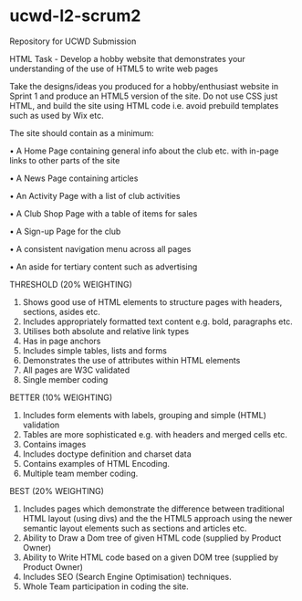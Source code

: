 # ucwd-l2-scrum2
Repository for UCWD Submission

HTML Task - Develop a hobby website that demonstrates your understanding of the use of HTML5 to write web pages

Take the designs/ideas you produced for a hobby/enthusiast website in Sprint 1 and produce an
HTML5 version of the site. Do not use CSS just HTML, and build the site using HTML code i.e.
avoid prebuild templates such as used by Wix etc.

The site should contain as a minimum:

• A Home Page containing general info about the club etc. with in-page links to other parts of the site

• A News Page containing articles

• An Activity Page with a list of club activities

• A Club Shop Page with a table of items for sales

• A Sign-up Page for the club

• A consistent navigation menu across all pages

• An aside for tertiary content such as advertising

THRESHOLD (20% WEIGHTING)
1. Shows good use of HTML elements to structure pages with headers, sections, asides etc.
2. Includes appropriately formatted text content e.g. bold, paragraphs etc.
3. Utilises both absolute and relative link types
4. Has in page anchors
5. Includes simple tables, lists and forms
6. Demonstrates the use of attributes within HTML elements
7. All pages are W3C validated
8. Single member coding

BETTER (10% WEIGHTING)
1. Includes form elements with labels, grouping and simple (HTML) validation
2. Tables are more sophisticated e.g. with headers and merged cells etc.
3. Contains images
4. Includes doctype definition and charset data
5. Contains examples of HTML Encoding.
6. Multiple team member coding.

BEST (20% WEIGHTING)
1. Includes pages which demonstrate the difference between traditional HTML layout (using divs)
and the the HTML5 approach using the newer semantic layout elements such as sections and
articles etc.
2. Ability to Draw a Dom tree of given HTML code (supplied by Product Owner)
3. Ability to Write HTML code based on a given DOM tree (supplied by Product Owner)
4. Includes SEO (Search Engine Optimisation) techniques.
5. Whole Team participation in coding the site. 
